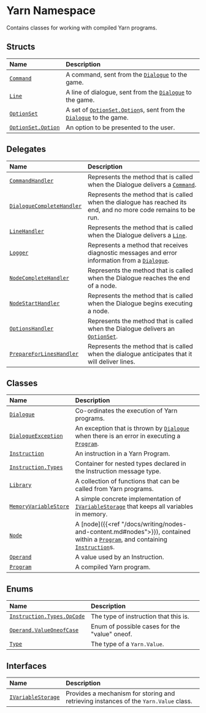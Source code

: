 <!-- This file was generated by a tool. Do not edit this file by hand. -->

# Yarn Namespace
Contains classes for working with compiled Yarn programs.
## Structs
|Name|Description|
|:---|:---|
|[`Command`](/api/csharp/yarn/command.md)| A command, sent from the [`Dialogue`](/api/csharp/yarn/dialogue.md) to the game. |
|[`Line`](/api/csharp/yarn/line.md)| A line of dialogue, sent from the [`Dialogue`](/api/csharp/yarn/dialogue.md) to the game. |
|[`OptionSet`](/api/csharp/yarn/optionset.md)| A set of [`OptionSet.Option`](/api/csharp/yarn/optionset.option.md)s, sent from the [`Dialogue`](/api/csharp/yarn/dialogue.md) to the game. |
|[`OptionSet.Option`](/api/csharp/yarn/optionset.option.md)| An option to be presented to the user. |
## Delegates
|Name|Description|
|:---|:---|
|[`CommandHandler`](/api/csharp/yarn/commandhandler.md)| Represents the method that is called when the Dialogue delivers a [`Command`](/api/csharp/yarn/command.md). |
|[`DialogueCompleteHandler`](/api/csharp/yarn/dialoguecompletehandler.md)| Represents the method that is called when the dialogue has reached its end, and no more code remains to be run. |
|[`LineHandler`](/api/csharp/yarn/linehandler.md)| Represents the method that is called when the Dialogue delivers a [`Line`](/api/csharp/yarn/line.md). |
|[`Logger`](/api/csharp/yarn/logger.md)| Represents a method that receives diagnostic messages and error information from a [`Dialogue`](/api/csharp/yarn/dialogue.md). |
|[`NodeCompleteHandler`](/api/csharp/yarn/nodecompletehandler.md)| Represents the method that is called when the Dialogue reaches the end of a node. |
|[`NodeStartHandler`](/api/csharp/yarn/nodestarthandler.md)| Represents the method that is called when the Dialogue begins executing a node. |
|[`OptionsHandler`](/api/csharp/yarn/optionshandler.md)| Represents the method that is called when the Dialogue delivers an [`OptionSet`](/api/csharp/yarn/optionset.md). |
|[`PrepareForLinesHandler`](/api/csharp/yarn/prepareforlineshandler.md)| Represents the method that is called when the dialogue anticipates that it will deliver lines. |
## Classes
|Name|Description|
|:---|:---|
|[`Dialogue`](/api/csharp/yarn/dialogue.md)| Co-ordinates the execution of Yarn programs. |
|[`DialogueException`](/api/csharp/yarn/dialogueexception.md)| An exception that is thrown by [`Dialogue`](/api/csharp/yarn/dialogue.md) when there is an error in executing a [`Program`](/api/csharp/yarn/program.md). |
|[`Instruction`](/api/csharp/yarn/instruction.md)| An instruction in a Yarn Program. |
|[`Instruction.Types`](/api/csharp/yarn/instruction.types.md)|Container for nested types declared in the Instruction message type.|
|[`Library`](/api/csharp/yarn/library.md)| A collection of functions that can be called from Yarn programs. |
|[`MemoryVariableStore`](/api/csharp/yarn/memoryvariablestore.md)| A simple concrete implementation of [`IVariableStorage`](/api/csharp/yarn/ivariablestorage.md) that keeps all variables in memory. |
|[`Node`](/api/csharp/yarn/node.md)| A [node]({{<ref "/docs/writing/nodes-and-content.md#nodes">}}), contained within a [`Program`](/api/csharp/yarn/program.md), and containing [`Instruction`](/api/csharp/yarn/instruction.md)s. |
|[`Operand`](/api/csharp/yarn/operand.md)| A value used by an Instruction. |
|[`Program`](/api/csharp/yarn/program.md)| A compiled Yarn program. |
## Enums
|Name|Description|
|:---|:---|
|[`Instruction.Types.OpCode`](/api/csharp/yarn/instruction.types.opcode.md)| The type of instruction that this is. |
|[`Operand.ValueOneofCase`](/api/csharp/yarn/operand.valueoneofcase.md)|Enum of possible cases for the "value" oneof.|
|[`Type`](/api/csharp/yarn/type.md)| The type of a `Yarn.Value`. |
## Interfaces
|Name|Description|
|:---|:---|
|[`IVariableStorage`](/api/csharp/yarn/ivariablestorage.md)|Provides a mechanism for storing and retrieving instances of the `Yarn.Value` class.|
